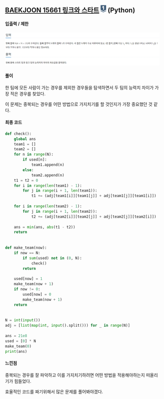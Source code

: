 ## [BAEKJOON 15661 링크와 스타트](https://www.acmicpc.net/problem/15661) ![s1](readme.assets/s1.png) (Python)

#### 입출력 / 제한

![입출력](readme.assets/입출력.PNG)

#### 풀이

한 팀에 모든 사람이 가는 경우를 제외한 경우들을 탐색하면서 두 팀의 능력치 차이가 가장 적은 경우를 찾았다.

이 문제는 중복되는 경우를 어떤 방법으로 가지치기를 할 것인지가 가장 중요했던 것 같다.



#### 최종 코드

```python
def check():
    global ans
    team1 = []
    team2 = []
    for n in range(N):
        if used[n]:
            team1.append(n)
        else:
            team2.append(n)
    t1 = t2 = 0
    for i in range(len(team1) - 1):
        for j in range(i + 1, len(team1)):
            t1 += (adj[team1[i]][team1[j]] + adj[team1[j]][team1[i]])

    for i in range(len(team2) - 1):
        for j in range(i + 1, len(team2)):
            t2 += (adj[team2[i]][team2[j]] + adj[team2[j]][team2[i]])

    ans = min(ans, abs(t1 - t2))
    return


def make_team(now):
    if now == N:
        if sum(used) not in (0, N):
            check()
        return

    used[now] = 1
    make_team(now + 1)
    if now != 0:
        used[now] = 0
        make_team(now + 1)
    return


N = int(input())
adj = [list(map(int, input().split())) for _ in range(N)]

ans = 21e8
used = [0] * N
make_team(0)
print(ans)
```



#### 느낀점

중복되는 경우를 잘 파악하고 이를 가지치기하려면 어떤 방법을 적용해야하는지 떠올리기가 힘들었다.

효율적인 코드를 짜기위해서 많은 문제를 풀어봐야겠다.

